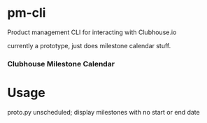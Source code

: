 
# pm-cli
Product management CLI for interacting with Clubhouse.io

currently a prototype, just does milestone calendar stuff.

### Clubhouse Milestone Calendar

# Usage

proto.py unscheduled; display milestones with no start or end date

